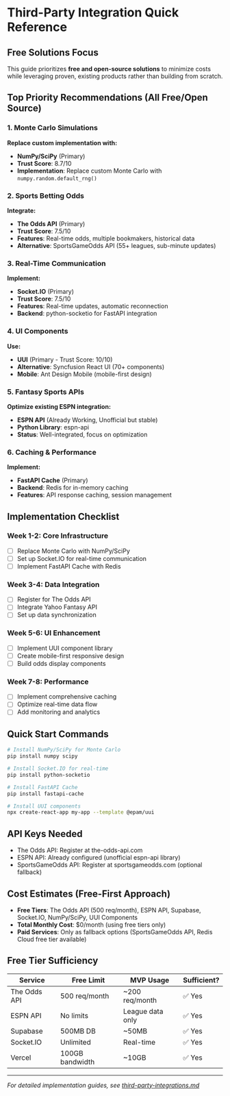 # Third-Party Integration Quick Reference

## Free Solutions Focus

This guide prioritizes **free and open-source solutions** to minimize costs while leveraging proven, existing products rather than building from scratch.

## Top Priority Recommendations (All Free/Open Source)

### 1. Monte Carlo Simulations
**Replace custom implementation with:**
- **NumPy/SciPy** (Primary)
- **Trust Score**: 8.7/10
- **Implementation**: Replace custom Monte Carlo with `numpy.random.default_rng()`

### 2. Sports Betting Odds
**Integrate:**
- **The Odds API** (Primary)
- **Trust Score**: 7.5/10
- **Features**: Real-time odds, multiple bookmakers, historical data
- **Alternative**: SportsGameOdds API (55+ leagues, sub-minute updates)

### 3. Real-Time Communication
**Implement:**
- **Socket.IO** (Primary)
- **Trust Score**: 7.5/10
- **Features**: Real-time updates, automatic reconnection
- **Backend**: python-socketio for FastAPI integration

### 4. UI Components
**Use:**
- **UUI** (Primary - Trust Score: 10/10)
- **Alternative**: Syncfusion React UI (70+ components)
- **Mobile**: Ant Design Mobile (mobile-first design)

### 5. Fantasy Sports APIs
**Optimize existing ESPN integration:**
- **ESPN API** (Already Working, Unofficial but stable)
- **Python Library**: espn-api
- **Status**: Well-integrated, focus on optimization

<!-- Future: Multi-Platform Support
- **Yahoo Fantasy API** (Official, comprehensive)
- **Python Wrapper**: YFPY (550+ code examples)
-->

### 6. Caching & Performance
**Implement:**
- **FastAPI Cache** (Primary)
- **Backend**: Redis for in-memory caching
- **Features**: API response caching, session management

## Implementation Checklist

### Week 1-2: Core Infrastructure
- [ ] Replace Monte Carlo with NumPy/SciPy
- [ ] Set up Socket.IO for real-time communication
- [ ] Implement FastAPI Cache with Redis

### Week 3-4: Data Integration
- [ ] Register for The Odds API
- [ ] Integrate Yahoo Fantasy API
- [ ] Set up data synchronization

### Week 5-6: UI Enhancement
- [ ] Implement UUI component library
- [ ] Create mobile-first responsive design
- [ ] Build odds display components

### Week 7-8: Performance
- [ ] Implement comprehensive caching
- [ ] Optimize real-time data flow
- [ ] Add monitoring and analytics

## Quick Start Commands

```bash
# Install NumPy/SciPy for Monte Carlo
pip install numpy scipy

# Install Socket.IO for real-time
pip install python-socketio

# Install FastAPI Cache
pip install fastapi-cache

# Install UUI components
npx create-react-app my-app --template @epam/uui
```

## API Keys Needed
- The Odds API: Register at the-odds-api.com
- ESPN API: Already configured (unofficial espn-api library)
- SportsGameOdds API: Register at sportsgameodds.com (optional fallback)

## Cost Estimates (Free-First Approach)
- **Free Tiers**: The Odds API (500 req/month), ESPN API, Supabase, Socket.IO, NumPy/SciPy, UUI Components
- **Total Monthly Cost**: $0/month (using free tiers only)
- **Paid Services**: Only as fallback options (SportsGameOdds API, Redis Cloud free tier available)

## Free Tier Sufficiency
| Service | Free Limit | MVP Usage | Sufficient? |
|---------|------------|-----------|-------------|
| The Odds API | 500 req/month | ~200 req/month | ✅ Yes |
| ESPN API | No limits | League data only | ✅ Yes |
| Supabase | 500MB DB | ~50MB | ✅ Yes |
| Socket.IO | Unlimited | Real-time | ✅ Yes |
| Vercel | 100GB bandwidth | ~10GB | ✅ Yes |

---

*For detailed implementation guides, see [third-party-integrations.md](./third-party-integrations.md)*
